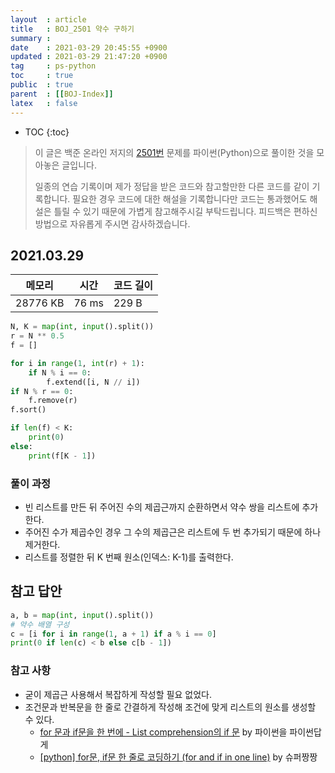 ```yaml
---
layout  : article
title   : BOJ_2501 약수 구하기
summary : 
date    : 2021-03-29 20:45:55 +0900
updated : 2021-03-29 21:47:20 +0900
tag     : ps-python
toc     : true
public  : true
parent  : [[BOJ-Index]]
latex   : false
---
```

* TOC
{:toc}

>이 글은 백준 온라인 저지의 [2501번](https://www.acmicpc.net/problem/2501) 문제를 파이썬(Python)으로 풀이한 것을 모아놓은 글입니다.
>
> 일종의 연습 기록이며 제가 정답을 받은 코드와 참고할만한 다른 코드를 같이 기록합니다. 필요한 경우 코드에 대한 해설을 기록합니다만 코드는 통과했어도 해설은 틀릴 수 있기 때문에 가볍게 참고해주시길 부탁드립니다. 피드백은 편하신 방법으로 자유롭게 주시면 감사하겠습니다.

## 2021.03.29

| 메모리    | 시간  | 코드 길이 |
| --------- | ----- | --------- |
| 28776 KB  | 76 ms | 229 B     |

```python
N, K = map(int, input().split())
r = N ** 0.5
f = []

for i in range(1, int(r) + 1):
    if N % i == 0:
        f.extend([i, N // i])
if N % r == 0:
    f.remove(r)
f.sort()

if len(f) < K:
    print(0)
else:
    print(f[K - 1])
```

### 풀이 과정

* 빈 리스트를 만든 뒤 주어진 수의 제곱근까지 순환하면서 약수 쌍을 리스트에 추가한다.
* 주어진 수가 제곱수인 경우 그 수의 제곱근은 리스트에 두 번 추가되기 때문에 하나 제거한다.
* 리스트를 정렬한 뒤 K 번째 원소(인덱스: K-1)를 출력한다.

## 참고 답안

```python
a, b = map(int, input().split())
# 약수 배열 구성
c = [i for i in range(1, a + 1) if a % i == 0]
print(0 if len(c) < b else c[b - 1])
```

### 참고 사항

* 굳이 제곱근 사용해서 복잡하게 작성할 필요 없었다.
* 조건문과 반복문을 한 줄로 간결하게 작성해 조건에 맞게 리스트의 원소를 생성할 수 있다.
    * [for 문과 if문을 한 번에 - List comprehension의 if 문](https://programmers.co.kr/learn/courses/4008/lessons/48464) by 파이썬을 파이썬답게
    * [[python] for문, if문 한 줄로 코딩하기 (for and if in one line)](https://leedakyeong.tistory.com/entry/python-for문-if문-한-줄로-코딩하기) by 슈퍼짱짱
